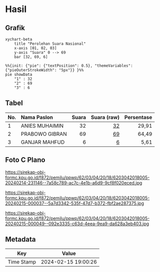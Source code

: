 # Hasil

## Grafik

```mermaid
xychart-beta
    title "Perolehan Suara Nasional"
    x-axis [01, 02, 03]
    y-axis "Suara" 0 --> 69
    bar [32, 69, 6]
```

```mermaid
%%{init: {"pie": {"textPosition": 0.5}, "themeVariables": {"pieOuterStrokeWidth": "5px"}} }%%
pie showData
    "1" : 32
    "2" : 69
    "3" : 6
```

## Tabel

| No. | Nama Paslon    | Suara | Suara (raw) | Persentase |
|:--- |:-------------- | -----:| -----------:| ----------:|
| 1   | ANIES MUHAIMIN | 32    | [32][p-1]   | 29,91      |
| 2   | PRABOWO GIBRAN | 69    | [69][p-2]   | 64,49      |
| 3   | GANJAR MAHFUD  | 6     | [6][p-3]    | 5,61       |


[p-1]: https://github.com/gigit-pemilu/pemilu-2024/blob/main/pilpres/hitung-suara/sub/62-kalimantan-tengah/sub/03-kapuas/sub/04-kapuas-kuala/sub/2018-pematang/sub/005-tps/sub/paslon-1.txt
[p-2]: https://github.com/gigit-pemilu/pemilu-2024/blob/main/pilpres/hitung-suara/sub/62-kalimantan-tengah/sub/03-kapuas/sub/04-kapuas-kuala/sub/2018-pematang/sub/005-tps/sub/paslon-2.txt
[p-3]: https://github.com/gigit-pemilu/pemilu-2024/blob/main/pilpres/hitung-suara/sub/62-kalimantan-tengah/sub/03-kapuas/sub/04-kapuas-kuala/sub/2018-pematang/sub/005-tps/sub/paslon-3.txt

## Foto C Plano

https://sirekap-obj-formc.kpu.go.id/f872/pemilu/ppwp/62/03/04/20/18/6203042018005-20240214-231146--7a58c789-ac7c-4e1b-a6d9-9cf8f020eced.jpg

https://sirekap-obj-formc.kpu.go.id/f872/pemilu/ppwp/62/03/04/20/18/6203042018005-20240215-000037--5a7d3342-535f-47d7-b372-fbf2ae287375.jpg

https://sirekap-obj-formc.kpu.go.id/f872/pemilu/ppwp/62/03/04/20/18/6203042018005-20240215-000049--092e3335-c63d-4eea-9ea9-da628a3eb403.jpg


## Metadata

| Key        | Value               |
| ---------- | ------------------- |
| Time Stamp | 2024-02-15 19:00:26 |



